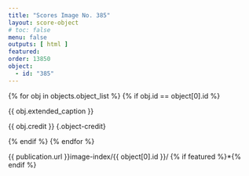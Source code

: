 ```yaml
---
title: "Scores Image No. 385"
layout: score-object
# toc: false
menu: false
outputs: [ html ]
featured: 
order: 13850
object:
  - id: "385"
---
```


{% for obj in objects.object_list %}
{% if obj.id == object[0].id %}

{{ obj.extended_caption }}

{{ obj.credit }} {.object-credit}

{% endif %}
{% endfor %}

<div class="object-credit object-url is-print-only">

{{ publication.url }}image-index/{{ object[0].id }}/ {% if featured %}*{% endif %}

</div>

